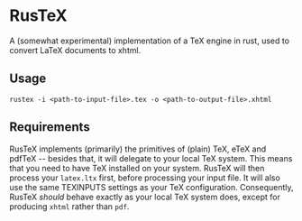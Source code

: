 # RusTeX

A (somewhat experimental) implementation of a TeX engine in rust, used to convert LaTeX documents to xhtml.

## Usage

`rustex -i <path-to-input-file>.tex -o <path-to-output-file>.xhtml`

## Requirements

RusTeX implements (primarily) the primitives of (plain) TeX, eTeX and pdfTeX -- besides that, it will delegate to your local TeX system. This means that you need to 
have TeX installed on your system. RusTeX will then process your `latex.ltx` first, before processing your input file. It will also
use the same TEXINPUTS settings as your TeX configuration. Consequently, RusTeX *should* behave exactly as your local TeX system does, except for producing
`xhtml` rather than `pdf`.
